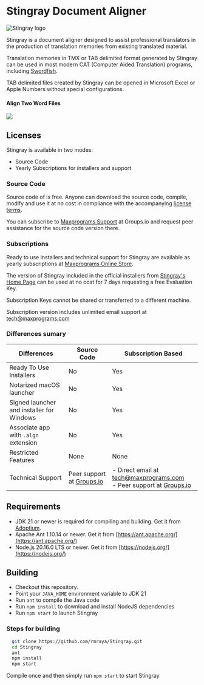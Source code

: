 # Stingray Document Aligner

![Stingray logo](icons/icon.png)

Stingray is a document aligner designed to assist professional translators in the production of translation memories from existing translated material.

Translation memories in TMX or TAB delimited format generated by Stingray can be used in most modern CAT (Computer Aided Translation) programs, including [Swordfish](https://www.maxprograms.com/products/swordfish.html).

TAB delimited files created by Stingray can be opened in Microsoft Excel or Apple Numbers without special configurations.

#### Align Two Word Files

<a href="https://www.maxprograms.com/tutorials/AlignFiles.mp4"><img src="https://www.maxprograms.com/images/AlignFiles.png"></a>

## Licenses

Stingray is available in two modes:

- Source Code
- Yearly Subscriptions for installers and support

### Source Code

Source code of is free. Anyone can download the source code, compile, modify and use it at no cost in compliance with the accompanying [license terms](https://github.com/rmraya/Stingray/blob/master/LICENSE).

You can subscribe to [Maxprograms Support](https://groups.io/g/maxprograms/) at Groups.io and request peer assistance for the source code version there.

### Subscriptions

Ready to use installers and technical support for Stingray are available as yearly subscriptions at [Maxprograms Online Store](https://www.maxprograms.com/store/buy.html).

The version of Stingray included in the official installers from [Stingray's Home Page](https://www.maxprograms.com/products/stingray.html) can be used at no cost for 7 days requesting a free Evaluation Key.

Subscription Keys cannot be shared or transferred to a different machine.

Subscription version includes unlimited email support at <tech@maxprograms.com>

### Differences sumary

Differences | Source Code | Subscription Based
-|----------- | -------------
Ready To Use Installers| No | Yes
Notarized macOS launcher| No | Yes
Signed launcher and installer for Windows | No | Yes
Associate app with `.algn` extension | No | Yes
Restricted Features | None | None
Technical Support |  Peer support at  [Groups.io](https://groups.io/g/maxprograms/)| - Direct email at <tech@maxprograms.com>  <br> - Peer support at [Groups.io](https://groups.io/g/maxprograms/)

## Requirements

- JDK 21 or newer is required for compiling and building. Get it from [Adoptium](https://adoptium.net/).
- Apache Ant 1.10.14 or newer. Get it from [https://ant.apache.org/](https://ant.apache.org/)
- Node.js 20.16.0 LTS or newer. Get it from [https://nodejs.org/](https://nodejs.org/)

## Building

- Checkout this repository.
- Point your `JAVA_HOME` environment variable to JDK 21
- Run `ant` to compile the Java code
- Run `npm install` to download and install NodeJS dependencies
- Run `npm start` to launch Stingray

### Steps for building

``` bash
  git clone https://github.com/rmraya/Stingray.git
  cd Stingray
  ant
  npm install
  npm start
```

Compile once and then simply run `npm start` to start Stingray
